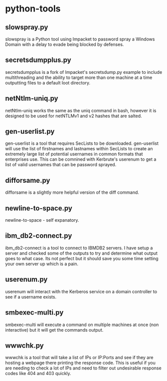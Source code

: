 # python-tools

## slowspray.py

slowspray is a Python tool using Impacket to password spray a Windows Domain with a delay to evade being blocked by defenses.

## secretsdumpplus.py

secretsdumpplus is a fork of Impacket's secretsdump.py example to include multithreading and the ability to target more than one machine at a time outputting files to a default loot directory.

## netNtlm-uniq.py

netNtlm-uniq works the same as the uniq command in bash, however it is designed to be used for netNTLMv1 and v2 hashes that are salted.

## gen-userlist.py

gen-userlist is a tool that requires SecLists to be downloaded. gen-userlist will use the list of firstnames and lastnames within SecLists to create an extremely large list of potential usernames in common formats that enterprises use. This can be comnined with Kerbrute's userenum to get a list of valid usernames that can be password sprayed.

## difforsame.py

difforsame is a slightly more helpful version of the diff command.

## newline-to-space.py

newline-to-space - self expanatory.

## ibm_db2-connect.py

ibm_db2-connect is a tool to connect to IBMDB2 servers. I have setup a server and checked some of the outputs to try and determine what output goes to what case. Its not perfect but it should save you some time setting your own server up which is a pain.

## userenum.py

userenum will interact with the Kerberos service on a domain controller to see if a username exists.

## smbexec-multi.py

smbexec-multi will execute a command on multiple machines at once (non interactive) but it will get the commands output.

## wwwchk.py

wwwchk is a tool that will take a list of IPs or IP:Ports and see if they are hosting a webpage there printing the response code. This is useful if you are needing to check a lot of IPs and need to filter out undesirable response codes like 404 and 403 quickly. 
